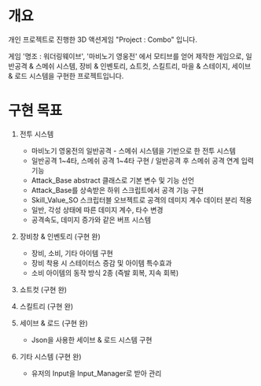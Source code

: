 # 개요

개인 프로젝트로 진행한 3D 액션게임 "Project : Combo" 입니다.

게임 '명조 : 워더링웨이브', '마비노기 영웅전' 에서 모티브를 얻어 제작한 게임으로,
일반공격 & 스메쉬 시스템, 장비 & 인벤토리, 쇼트컷, 스킬트리, 마을 & 스테이지, 세이브 & 로드 시스템을 구현한 프로젝트입니다.



# 구현 목표

1. 전투 시스템
     + 마비노기 영웅전의 일반공격 - 스메쉬 시스템을 기반으로 한 전투 시스템
     + 일반공격 1~4타, 스메쉬 공격 1~4타 구현 / 일반공격 후 스메쉬 공격 연계 입력 기능
     + Attack_Base abstract 클래스로 기본 변수 및 기능 선언
     + Attack_Base를 상속받은 하위 스크립트에서 공격 기능 구현
     + Skill_Value_SO 스크립터블 오브젝트로 공격의 데미지 계수 데이터 분리 적용
     + 일반, 각성 상태에 따른 데미지 계수, 타수 변경
     + 공격속도, 데미지 증가와 같은 버프 시스템



2. 장비창 & 인벤토리 (구현 완)
     + 장비, 소비, 기타 아이템 구현
     + 장비 착용 시 스테이터스 증감 및 아이템 특수효과
     + 소비 아이템의 동작 방식 2종 (즉발 회복, 지속 회복)



4. 쇼트컷 (구현 완)
5. 스킬트리 (구현 완)
6. 세이브 & 로드 (구현 완)
     + Json을 사용한 세이브 & 로드 시스템 구현

8. 기타 시스템 (구현 완)
     + 유저의 Input을 Input_Manager로 받아 관리

